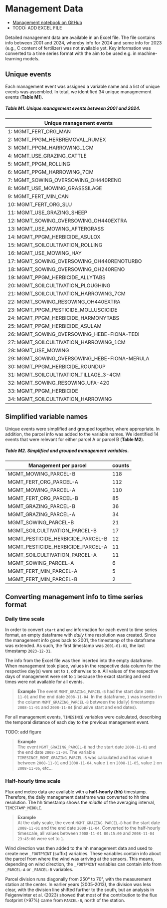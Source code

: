 # Management Data

- [Management notebook on GitHub](https://github.com/holukas/dataset_cha_fp2024_2005-2023/blob/main/notebooks/20_MANAGEMENT/22.0_ConvertMgmtToTimeseries_Correction.ipynb)
- TODO: ADD EXCEL FILE

Detailed management data are available in an Excel file. The file contains info between 2001 and 2024, whereby info for 2024 and some info for 2023 (e.g., C content of fertilizer) was not available yet. Key information was converted to a time series format with the aim to be used e.g. in machine-learning models.

## Unique events

Each management event was assigned a variable name and a list of unique events was assembled. In total, we identified 34 unique managmement events (**Table M1**).

##### **Table M1**. Unique management events between 2001 and 2024.

| Unique management events                     |
| -------------------------------------------- |
| 1: MGMT_FERT_ORG_MAN                         |
| 2: MGMT_PPGM_HERBREMOVAL_RUMEX               |
| 3: MGMT_PPGM_HARROWING_1CM                   |
| 4: MGMT_USE_GRAZING_CATTLE                   |
| 5: MGMT_PPGM_ROLLING                         |
| 6: MGMT_PPGM_HARROWING_7CM                   |
| 7: MGMT_SOWING_OVERSOWING_OH440RENO          |
| 8: MGMT_USE_MOWING_GRASSSILAGE               |
| 9: MGMT_FERT_MIN_CAN                         |
| 10: MGMT_FERT_ORG_SLU                        |
| 11: MGMT_USE_GRAZING_SHEEP                   |
| 12: MGMT_SOWING_OVERSOWING_OH440EXTRA        |
| 13: MGMT_USE_MOWING_AFTERGRASS               |
| 14: MGMT_PPGM_HERBICIDE_ASULOX               |
| 15: MGMT_SOILCULTIVATION_ROLLING             |
| 16: MGMT_USE_MOWING_HAY                      |
| 17: MGMT_SOWING_OVERSOWING_OH440RENOTURBO    |
| 18: MGMT_SOWING_OVERSOWING_OH240RENO         |
| 19: MGMT_PPGM_HERBICIDE_ALLYTABS             |
| 20: MGMT_SOILCULTIVATION_PLOUGHING           |
| 21: MGMT_SOILCULTIVATION_HARROWING_7CM       |
| 22: MGMT_SOWING_RESOWING_OH440EXTRA          |
| 23: MGMT_PPGM_PESTICIDE_MOLLUSCICIDE         |
| 24: MGMT_PPGM_HERBICIDE_HARMONYTABS          |
| 25: MGMT_PPGM_HERBICIDE_ASULAM               |
| 26: MGMT_SOWING_OVERSOWING_HEBE-FIONA-TEDI   |
| 27: MGMT_SOILCULTIVATION_HARROWING_1CM       |
| 28: MGMT_USE_MOWING                          |
| 29: MGMT_SOWING_OVERSOWING_HEBE-FIONA-MERULA |
| 30: MGMT_PPGM_HERBICIDE_ROUNDUP              |
| 31: MGMT_SOILCULTIVATION_TILLAGE_3-4CM       |
| 32: MGMT_SOWING_RESOWING_UFA-420             |
| 33: MGMT_PPGM_HERBICIDE                      |
| 34: MGMT_SOILCULTIVATION_HARROWING           |

## Simplified variable names

Unique events were simplified and grouped together, where appropriate. In addition, the parcel info was added to the variable names. We identified 14 events that were relevant for either parcel A or parcel B (**Table M2**).

##### **Table M2**. Simplified and grouped management variables.

| Management per parcel             | counts |
| --------------------------------- | ---------- |
| MGMT_MOWING_PARCEL-B              | 118        |
| MGMT_FERT_ORG_PARCEL-A            | 112        |
| MGMT_MOWING_PARCEL-A              | 110        |
| MGMT_FERT_ORG_PARCEL-B            | 85         |
| MGMT_GRAZING_PARCEL-B             | 36         |
| MGMT_GRAZING_PARCEL-A             | 34         |
| MGMT_SOWING_PARCEL-B              | 21         |
| MGMT_SOILCULTIVATION_PARCEL-B     | 17         |
| MGMT_PESTICIDE_HERBICIDE_PARCEL-B | 12         |
| MGMT_PESTICIDE_HERBICIDE_PARCEL-A | 11         |
| MGMT_SOILCULTIVATION_PARCEL-A     | 11         |
| MGMT_SOWING_PARCEL-A              | 6          |
| MGMT_FERT_MIN_PARCEL-A            | 5          |
| MGMT_FERT_MIN_PARCEL-B            | 2          |

## Converting management info to time series format

### Daily time scale

In order to convert `start` and `end` information for each event to time series format, an empty dataframe with _daily_ time resolution was created. Since the management info goes back to 2001, the timestamp of the dataframe was extended. As such, the first timestamp was `2001-01-01`, the last timestamp `2023-12-31`.

The info from the Excel file was then inserted into the empty dataframe. When management took place, values in the respective data column for the respective day(s) were set to `1`, otherwise to `0`. All values of the respective days of management were set to `1` because the exact starting and end times were not available for all events.


> **Example**
> The event `MGMT_GRAZING_PARCEL-B` had the start date `2008-11-01` and the end date `2008-11-04`. In the dataframe, `1` was inserted in the column `MGMT_GRAZING_PARCEL-B` between the (daily) timestamps `2008-11-01` and `2008-11-04` (inclusive start and end dates).  
 
For all management events, `TIMESINCE` variables were calculated, describing the temporal distance of each day to the previous management event.

TODO: add figure

> **Example**  
> The event `MGMT_GRAZING_PARCEL-B` had the start date `2008-11-01` and the end date `2008-11-04`. The variable `TIMESINCE_MGMT_GRAZING_PARCEL-B` was calculated and has value `0` between `2008-11-01` and `2008-11-04`, value `1` on `2008-11-05`, value `2` on `2008-11-06`, etc...  
### Half-hourly time scale

Flux and meteo data are available with a **half-hourly (hh)** timestamp. Therefore, the daily management dataframe was converted to hh time resolution. The hh timestamp shows the _middle_ of the averaging interval, `TIMESTAMP_MIDDLE`.

> **Example**  
> At the daily scale, the event `MGMT_GRAZING_PARCEL-B` had the start date `2008-11-01` and the end date `2008-11-04`. Converted to the half-hourly timescale, all values between `2008-11-01 00:15:00` and `2008-11-04 23:45:00` were set to `1`.  

Wind direction was then added to the hh management data and used to create new `_FOOTPRINT` (suffix) variables. These variables contain info about the parcel from where the wind was arriving at the sensors. This means, depending on wind direction, the `_FOOTPRINT` variables can contain info from `_PARCEL-A` or `_PARCEL-B` variables.

Parcel division runs diagonally from 250° to 70°, with the measurement station at the center. In earlier years (2005-2013), the division was less clear, with the division line shifted further to the south, but an analysis in Feigenwinter et al. (2023) showed that most of the contribution to the flux footprint (>97%) came from `PARCEL-B`, north of the station.